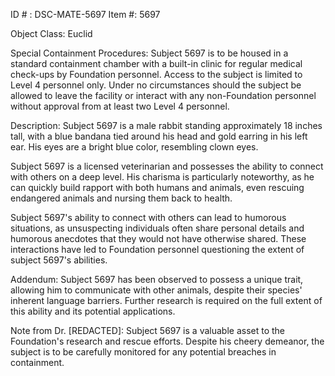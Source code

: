 ID # : DSC-MATE-5697
Item #: 5697

Object Class: Euclid

Special Containment Procedures:
Subject 5697 is to be housed in a standard containment chamber with a built-in clinic for regular medical check-ups by Foundation personnel. Access to the subject is limited to Level 4 personnel only. Under no circumstances should the subject be allowed to leave the facility or interact with any non-Foundation personnel without approval from at least two Level 4 personnel.

Description:
Subject 5697 is a male rabbit standing approximately 18 inches tall, with a blue bandana tied around his head and gold earring in his left ear. His eyes are a bright blue color, resembling clown eyes.

Subject 5697 is a licensed veterinarian and possesses the ability to connect with others on a deep level. His charisma is particularly noteworthy, as he can quickly build rapport with both humans and animals, even rescuing endangered animals and nursing them back to health.

Subject 5697's ability to connect with others can lead to humorous situations, as unsuspecting individuals often share personal details and humorous anecdotes that they would not have otherwise shared. These interactions have led to Foundation personnel questioning the extent of subject 5697's abilities.

Addendum:
Subject 5697 has been observed to possess a unique trait, allowing him to communicate with other animals, despite their species' inherent language barriers. Further research is required on the full extent of this ability and its potential applications.

Note from Dr. [REDACTED]: Subject 5697 is a valuable asset to the Foundation's research and rescue efforts. Despite his cheery demeanor, the subject is to be carefully monitored for any potential breaches in containment.